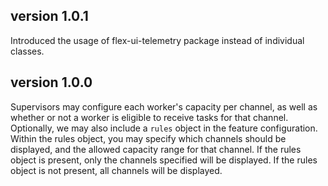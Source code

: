 ## version 1.0.1

Introduced the usage of flex-ui-telemetry package instead of individual classes.

## version 1.0.0

Supervisors may configure each worker's capacity per channel, as well as whether or not a worker is eligible to receive tasks for that channel. Optionally, we may also include a `rules` object in the feature configuration. Within the rules object, you may specify which channels should be displayed, and the allowed capacity range for that channel. If the rules object is present, only the channels specified will be displayed. If the rules object is not present, all channels will be displayed.